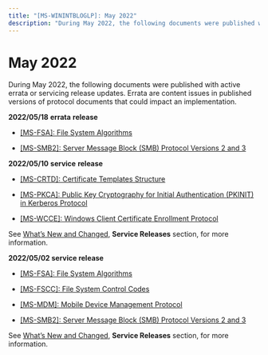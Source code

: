 ```yaml
---
title: "[MS-WININTBLOGLP]: May 2022"
description: "During May 2022, the following documents were published with active errata or servicing release updates. Errata are content issues in published"
---
```


# May 2022

<p> </p>
<p>During May 2022, the following documents were published with
active errata or servicing release updates. Errata are content issues in
published versions of protocol documents that could impact an implementation.</p>

<p><b>2022/05/18</b> <b>errata</b> <b>release</b></p>

<ul><li><p><span><span><span>  </span></span></span><span><a href="https://docs.microsoft.com/en-us/openspecs/windows_protocols/ms-winerrata/78a1a199-26c9-42e6-a3ac-4d3ee71dc69b">[MS-FSA]:
File System Algorithms</a></span></p>

</li><li><p><span><span> 
</span></span><span><a href="https://docs.microsoft.com/en-us/openspecs/windows_protocols/ms-winerrata/2cdafcfa-ce51-426a-9678-630a505a1a35">[MS-SMB2]:
Server Message Block (SMB) Protocol Versions 2 and 3</a></span></p>

</li></ul><p><b>2022/05/10</b> <b>service</b> <b>release</b></p>

<ul><li><p><span><span><span>  </span></span></span><span><a href="https://docs.microsoft.com/en-us/openspecs/windows_protocols/ms-winerrata/6898053e-8726-4209-ade2-37f8b0474c99">[MS-CRTD]:
Certificate Templates Structure</a></span></p>

</li><li><p><span><span> 
</span></span><span><a href="https://docs.microsoft.com/en-us/openspecs/windows_protocols/ms-winerrata/85d75079-92de-47e6-a1c1-7e4fd7f27a10">[MS-PKCA]:
Public Key Cryptography for Initial Authentication (PKINIT) in Kerberos
Protocol</a></span></p>

</li><li><p><span><span> 
</span></span><span><a href="https://docs.microsoft.com/en-us/openspecs/windows_protocols/ms-winerrata/c39fd72a-da21-4b13-b329-c35d61f74a60">[MS-WCCE]:
Windows Client Certificate Enrollment Protocol</a></span></p>

</li></ul><p>See <span><a href="https://docs.microsoft.com/en-us/openspecs/windows_protocols/ms-winprotlp/e168a474-7de2-421c-b460-91adf87692a3">What’s
New and Changed</a></span>, <b>Service Releases</b> section, for more
information.</p>

<p><b>2022/05/02 service release</b></p>

<ul><li><p><span><span><span>  </span></span></span><span><a href="https://docs.microsoft.com/en-us/openspecs/windows_protocols/ms-winerrata/78a1a199-26c9-42e6-a3ac-4d3ee71dc69b">[MS-FSA]:
File System Algorithms</a></span></p>

</li><li><p><span><span> 
</span></span><span><a href="https://docs.microsoft.com/en-us/openspecs/windows_protocols/ms-winerrata/47d52c31-2fa8-4992-91eb-7617117a2214">[MS-FSCC]:
File System Control Codes</a></span></p>

</li><li><p><span><span><span>  </span></span></span><span><a href="https://docs.microsoft.com/en-us/openspecs/windows_protocols/ms-winerrata/1732d832-43da-40ed-b950-2d379050d8b7">[MS-MDM]:
Mobile Device Management Protocol</a></span></p>

</li><li><p><span><span> 
</span></span><span><a href="https://docs.microsoft.com/en-us/openspecs/windows_protocols/ms-winerrata/2cdafcfa-ce51-426a-9678-630a505a1a35">[MS-SMB2]:
Server Message Block (SMB) Protocol Versions 2 and 3</a></span></p>

</li></ul><p>See <span><a href="https://docs.microsoft.com/en-us/openspecs/windows_protocols/ms-winprotlp/e168a474-7de2-421c-b460-91adf87692a3">What’s
New and Changed</a></span>, <b>Service Releases</b> section, for more
information.</p>


                